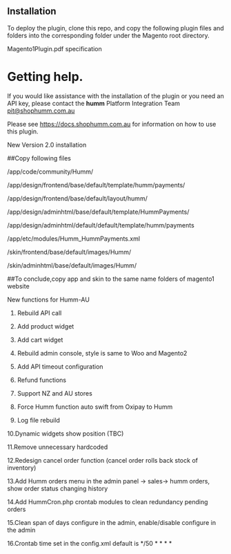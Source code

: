 
## Installation

To deploy the plugin, clone this repo, and copy the following plugin files and folders into the corresponding folder under the Magento root directory.



Magento1Plugin.pdf specification

# Getting help. 

If you would like assistance with the installation of the plugin or you need an API key, please contact the **humm** Platform Integration Team pit@shophumm.com.au

Please see https://docs.shophumm.com.au for information on how to use this plugin. 


New Version 2.0 installation

##Copy following files 


/app/code/community/Humm/

/app/design/frontend/base/default/template/humm/payments/

/app/design/frontend/base/default/layout/humm/

/app/design/adminhtml/base/default/template/HummPayments/

/app/design/adminhtml/default/default/template/humm/payments

/app/etc/modules/Humm_HummPayments.xml

/skin/frontend/base/default/images/Humm/

/skin/adminhtml/base/default/images/Humm/


##To conclude,copy app and skin to the same name folders of magento1 website


New functions for Humm-AU

1. Rebuild API call 

2. Add product widget 

3. Add cart widget

4. Rebuild admin console, style is same to Woo and Magento2

5. Add API timeout configuration 

6. Refund  functions 

7. Support NZ and AU stores 

8. Force Humm function auto swift from Oxipay to Humm

9. Log file rebuild 

10.Dynamic widgets show position (TBC)

11.Remove unnecessary hardcoded

12.Redesign cancel order function (cancel order rolls back stock of inventory)

13.Add Humm orders menu in the admin panel -> sales-> humm orders, show order status changing history 

14.Add HummCron.php crontab modules to clean redundancy pending orders 

15.Clean span of days configure in the admin, enable/disable configure in the admin

16.Crontab time set in the config.xml default is  */50 * * * *




